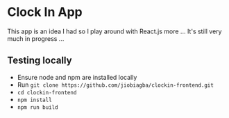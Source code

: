 # Clock In App

This app is an idea I had so I play around with React.js more ... It's still very much in progress ...

## Testing locally
* Ensure node and npm are installed locally
* Run `git clone https://github.com/jiobiagba/clockin-frontend.git`
* `cd clockin-frontend`
* `npm install`
* `npm run build`
